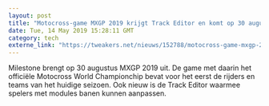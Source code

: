 ```yaml
---
layout: post
title: "Motocross-game MXGP 2019 krijgt Track Editor en komt op 30 augustus uit"
date: Tue, 14 May 2019 15:28:11 GMT
category: tech
externe_link: "https://tweakers.net/nieuws/152788/motocross-game-mxgp-2019-krijgt-track-editor-en-komt-op-30-augustus-uit.html"
---
```


Milestone brengt op 30 augustus MXGP 2019 uit. De game met daarin het officiële Motocross World Championchip bevat voor het eerst de rijders en teams van het huidige seizoen. Ook nieuw is de Track Editor waarmee spelers met modules banen kunnen aanpassen.<img src="http://feeds.feedburner.com/~r/tweakers/mixed/~4/84PmANVChSE" height="1" width="1" alt=""/>
